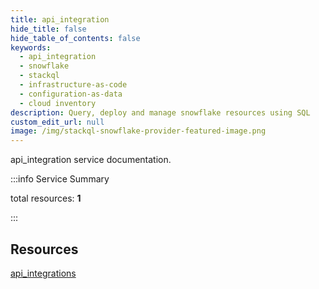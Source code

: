 ```yaml
---
title: api_integration
hide_title: false
hide_table_of_contents: false
keywords:
  - api_integration
  - snowflake
  - stackql
  - infrastructure-as-code
  - configuration-as-data
  - cloud inventory
description: Query, deploy and manage snowflake resources using SQL
custom_edit_url: null
image: /img/stackql-snowflake-provider-featured-image.png
---
```


api_integration service documentation.

:::info Service Summary

<div class="row">
<div class="providerDocColumn">
<span>total resources:&nbsp;<b>1</b></span><br />
</div>
</div>

:::

## Resources
<div class="row">
<div class="providerDocColumn">
<a href="/api_integration/api_integrations/">api_integrations</a>
</div>
<div class="providerDocColumn">

</div>
</div>